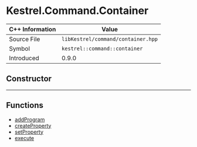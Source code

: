 
# Kestrel.Command.Container

| C++ Information | Value |
| --- | --- |
| Source File | `libKestrel/command/container.hpp` |
| Symbol | `kestrel::command::container` |
| Introduced | 0.9.0 |

## Constructor

---

## Functions

 - [addProgram](addProgram.md)
 - [createProperty](createProperty.md)
 - [setProperty](setProperty.md)
 - [execute](execute.md)

